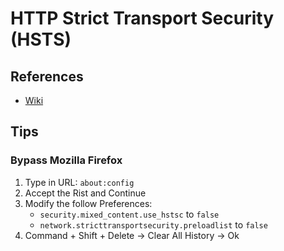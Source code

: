 # HTTP Strict Transport Security (HSTS)

## References

- [Wiki](https://en.wikipedia.org/wiki/HTTP_Strict_Transport_Security)

## Tips

### Bypass Mozilla Firefox

1. Type in URL: `about:config`
2. Accept the Rist and Continue
3. Modify the follow Preferences:
   - `security.mixed_content.use_hstsc` to `false`
   - `network.stricttransportsecurity.preloadlist` to `false`
4. Command + Shift + Delete -> Clear All History -> Ok

<!--
https://appuals.com/how-to-clear-or-disable-hsts-for-chrome-firefox-and-internet-explorer/
https://security.stackexchange.com/questions/102279/can-hsts-be-disabled-in-firefox
-->
